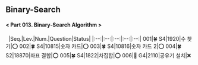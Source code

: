 ## Binary-Search
#### < Part 013. Binary-Search Algorithm >
&nbsp;
|Seq.|Lev.|Num.|Question|Status|
|:--:|:--:|:--:|:--:|:--:|
001|🍀 S4|1920|수 찾기|:o:
002|🍀 S4|10815|숫자 카드|:o:
003|🍀 S4|10816|숫자 카드 2|:o:
004|🍀 S2|18870|좌표 결합|:o:
005|🍀 S4|1822|차집합|:o:
006|👑 G4|2110|공유기 설치|:x: